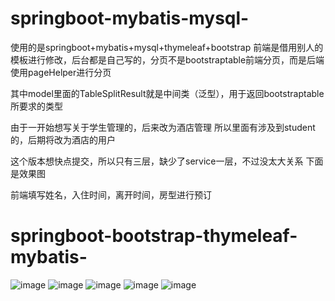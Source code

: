 # springboot-mybatis-mysql-
使用的是springboot+mybatis+mysql+thymeleaf+bootstrap
前端是借用别人的模板进行修改，后台都是自己写的，分页不是bootstraptable前端分页，而是后端使用pageHelper进行分页

其中model里面的TableSplitResult就是中间类（泛型），用于返回bootstraptable所要求的类型

由于一开始想写关于学生管理的，后来改为酒店管理
所以里面有涉及到student的，后期将改为酒店的用户

这个版本想快点提交，所以只有三层，缺少了service一层，不过没太大关系
下面是效果图

前端填写姓名，入住时间，离开时间，房型进行预订

# springboot-bootstrap-thymeleaf-mybatis-
![image](https://github.com/samdidemo/springboot-mybatis-mysql-/blob/master/image/QQ%E6%88%AA%E5%9B%BE20190203120604.png)
![image](https://github.com/samdidemo/springboot-mybatis-mysql-/blob/master/image/QQ%E6%88%AA%E5%9B%BE20190203122401.png)
![image](https://github.com/samdidemo/springboot-mybatis-mysql-/blob/master/image/QQ%E6%88%AA%E5%9B%BE20190203122530.png)
![image](https://github.com/samdidemo/springboot-mybatis-mysql-/blob/master/image/QQ%E6%88%AA%E5%9B%BE20190203122549.png)
![image](https://github.com/samdidemo/springboot-mybatis-mysql-/blob/master/image/QQ%E6%88%AA%E5%9B%BE20190206225509.png)



